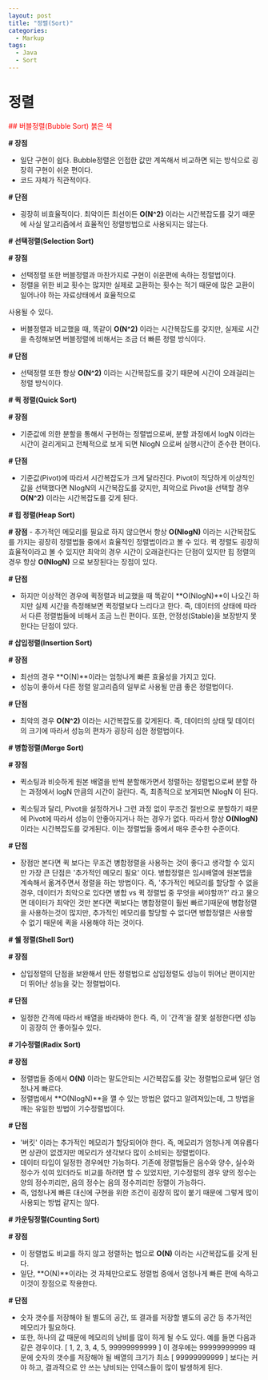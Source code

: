```yaml
---
layout: post
title: "정렬(Sort)"
categories:
  - Markup
tags:
  - Java
  - Sort
---
```


# 정렬

<span style="color:red">## 버블정렬(Bubble Sort)</span>
<span style="color:red">붉은 색</span>

**# 장점**
- 일단 구현이 쉽다. Bubble정렬은 인접한 값만 계쏙해서 비교하면 되는 방식으로 굉장히 구현이 쉬운 편이다.
- 코드 자체가 직관적이다.

**# 단점**
- 굉장히 비효율적이다. 최악이든 최선이든 **O(N^2)** 이라는 시간복잡도를 갖기 때문에 사실 알고리즘에서 효율적인
정렬방법으로 사용되지는 않는다.


**# 선택정렬(Selection Sort)**

**# 장점**
- 선택정렬 또한 버블정렬과 마찬가지로 구현이 쉬운편에 속하는 정렬법이다.
- 정렬을 위한 비교 횟수는 많지만 실제로 교환하는 횟수는 적기 때문에 많은 교환이 일어나야 하는 자료상태에서 효율적으로

사용될 수 있다.

- 버블정렬과 비교했을 때, 똑같이 **O(N^2)** 이라는 시간복잡도를 갖지만, 실제로 시간을 측정해보면
버블정렬에 비해서는 조금 더 빠른 정렬 방식이다.

**# 단점**
- 선택정렬 또한 항상 **O(N^2)** 이라는 시간복잡도를 갖기 때문에 시간이 오래걸리는 정렬 방식이다.


**# 퀵 정렬(Quick Sort)**

**# 장점**
- 기준값에 의한 분할을 통해서 구현하는 정렬법으로써, 분할 과정에서 logN 이라는 시간이 걸리게되고 전체적으로 보게 되면
NlogN 으로써 실행시간이 준수한 편이다.

**# 단점**
- 기준값(Pivot)에 따라서 시간복잡도가 크게 달라진다. Pivot이 적당하게 이상적인 값을 선택했다면 NlogN의 시간복잡도를
갖지만, 최악으로 Pivot을 선택할 경우 **O(N^2)** 이라는 시간복잡도를 갖게 된다.


**# 힙 정렬(Heap Sort)**

**# 장점**
- 추가적인 메모리를 필요로 하지 않으면서 항상 **O(NlogN)** 이라는 시간복잡도를 가지는 굉장히 정렬법들 중에서
효율적인 정렬법이라고 볼 수 있다. 퀵 정렬도 굉장히 효율적이라고 볼 수 있지만 최악의 경우 시간이 오래걸린다는
단점이 있지만 힙 정렬의 경우 항상 **O(NlogN)** 으로 보장된다는 장점이 있다.

**# 단점**
- 하지만 이상적인 경우에 퀵정렬과 비교했을 때 똑같이 **O(NlogN)**이 나오긴 하지만 실제 시간을 측정해보면 퀵정렬보다
느리다고 한다. 즉, 데이터의 상태에 따라서 다른 정렬법들에 비해서 조금 느린 편이다.
또한, 안정성(Stable)을 보장받지 못한다는 단점이 있다.


**# 삽입정렬(Insertion Sort)**

**# 장점**
- 최선의 경우 **O(N)**이라는 엄청나게 빠른 효율성을 가지고 있다.
- 성능이 좋아서 다른 정렬 알고리즘의 일부로 사용될 만큼 좋은 정렬법이다.

**# 단점**
- 최악의 경우 **O(N^2)** 이라는 시간복잡도를 갖게된다. 즉, 데이터의 상태 및 데이터의 크기에 따라서
성능의 편차가 굉장히 심한 정렬법이다.


**# 병합정렬(Merge Sort)**

**# 장점**
- 퀵소팅과 비슷하게 원본 배열을 반씩 분할해가면서 정렬하는 정렬법으로써 분할 하는 과정에서 logN 만큼의 시간이 걸린다.
즉, 최종적으로 보게되면 NlogN 이 된다.

- 퀵소팅과 달리, Pivot을 설정하거나 그런 과정 없이 무조건 절반으로 분할하기 때문에 Pivot에 따라서 성능이 안좋아지거나
하는 경우가 없다. 따라서 항상 **O(NlogN)** 이라는 시간복잡도를 갖게된다. 이는 정렬법들 중에서 매우 준수한 수준이다.

**# 단점**
- 장점만 본다면 퀵 보다는 무조건 병합정렬을 사용하는 것이 좋다고 생각할 수 있지만 가장 큰 단점은 '추가적인 메모리 필요' 이다. 병합정렬은 임시배열에 원본맵을 계속해서 옮겨주면서 정렬을 하는 방법이다.
즉, '추가적인 메모리를 할당할 수 없을 경우, 데이터가 최악으로 있다면 병합 vs 퀵 정렬법 중 무엇을 써야할까?' 라고 물으면 데이터가 최악인 것만 본다면 퀵보다는 병합정렬이 훨씬 빠르기때문에 병합정렬을 사용하는것이 많지만, 추가적인
메모리를 할당할 수 없다면 병합정렬은 사용할 수 없기 때문에 퀵을 사용해야 하는 것이다.


**# 쉘 정렬(Shell Sort)**

**# 장점**
- 삽입정렬의 단점을 보완해서 만든 정렬법으로 삽입정렬도 성능이 뛰어난 편이지만 더 뛰어난 성능을 갖는 정렬법이다.

**# 단점**
- 일정한 간격에 따라서 배열을 바라봐야 한다. 즉, 이 '간격'을 잘못 설정한다면 성능이 굉장히 안 좋아질수 있다.


**# 기수정렬(Radix Sort)**

**# 장점**
- 정렬법들 중에서 **O(N)** 이라는 말도안되는 시간복잡도를 갖는 정렬법으로써 일단 엄청나게 빠르다.
- 정렬법에서 **O(NlogN)**을 깰 수 있는 방법은 없다고 알려져있는데, 그 방법을 깨는 유일한 방법이 기수정렬법이다.

**# 단점**
- '버킷' 이라는 추가적인 메모리가 할당되어야 한다. 즉, 메모리가 엄청나게 여유롭다면 상관이 없겠지만 메모리가 생각보다
많이 소비되는 정렬법이다.
- 데이터 타입이 일정한 경우에만 가능하다. 기존에 정렬법들은 음수와 양수, 실수와 정수가 섞여 있더라도 비교를 하려면
할 수 있었지만, 기수정렬의 경우 양의 정수는 양의 정수끼리만, 음의 정수는 음의 정수끼리만 정렬이 가능하다.
- 즉, 엄청나게 빠른 대신에 구현을 위한 조건이 굉장히 많이 붙기 때문에 그렇게 많이 사용되는 방법 같지는 않다.


**# 카운팅정렬(Counting Sort)**

**# 장점**
- 이 정렬법도 비교를 하지 않고 정렬하는 법으로 **O(N)** 이라는 시간복잡도를 갖게 된다.
- 일단, **O(N)**이라는 것 자체만으로도 정렬법 중에서 엄청나게 빠른 편에 속하고 이것이 장점으로 작용한다.

**# 단점**
- 숫자 갯수를 저장해야 될 별도의 공간, 또 결과를 저장할 별도의 공간 등 추가적인 메모리가 필요하다.
- 또한, 하나의 값 때문에 메모리의 낭비를 많이 하게 될 수도 있다. 예를 들면 다음과 같은 경우이다.
[ 1, 2, 3, 4, 5, 99999999999 ] 이 경우에는 99999999999 때문에 숫자의 갯수를 저장해야 될 배열의 크기가
최소 [ 99999999999 ] 보다는 커야 하고, 결과적으로 안 쓰는 낭비되는 인덱스들이 많이 발생하게 된다.
